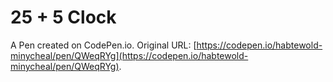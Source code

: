# 25 + 5 Clock

A Pen created on CodePen.io. Original URL: [https://codepen.io/habtewold-minycheal/pen/QWeqRYg](https://codepen.io/habtewold-minycheal/pen/QWeqRYg).

